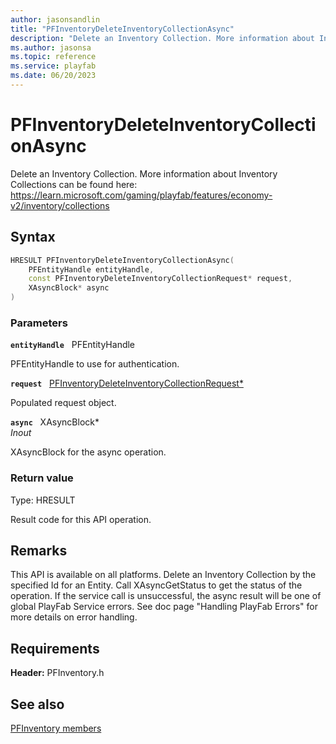 ```yaml
---
author: jasonsandlin
title: "PFInventoryDeleteInventoryCollectionAsync"
description: "Delete an Inventory Collection. More information about Inventory Collections can be found here: https://learn.microsoft.com/gaming/playfab/features/economy-v2/inventory/collections"
ms.author: jasonsa
ms.topic: reference
ms.service: playfab
ms.date: 06/20/2023
---
```


# PFInventoryDeleteInventoryCollectionAsync  

Delete an Inventory Collection. More information about Inventory Collections can be found here: https://learn.microsoft.com/gaming/playfab/features/economy-v2/inventory/collections  

## Syntax  
  
```cpp
HRESULT PFInventoryDeleteInventoryCollectionAsync(  
    PFEntityHandle entityHandle,  
    const PFInventoryDeleteInventoryCollectionRequest* request,  
    XAsyncBlock* async  
)  
```  
  
### Parameters  
  
**`entityHandle`** &nbsp; PFEntityHandle  
  
PFEntityHandle to use for authentication.  
  
**`request`** &nbsp; [PFInventoryDeleteInventoryCollectionRequest*](../../pfinventorytypes/structs/pfinventorydeleteinventorycollectionrequest.md)  
  
Populated request object.  
  
**`async`** &nbsp; XAsyncBlock*  
*_Inout_*  
  
XAsyncBlock for the async operation.  
  
  
### Return value
Type: HRESULT
  
Result code for this API operation.
  
## Remarks  
  
This API is available on all platforms. Delete an Inventory Collection by the specified Id for an Entity. Call XAsyncGetStatus to get the status of the operation. If the service call is unsuccessful, the async result will be one of global PlayFab Service errors. See doc page "Handling PlayFab Errors" for more details on error handling.
  
## Requirements  
  
**Header:** PFInventory.h
  
## See also  
[PFInventory members](../pfinventory_members.md)  

  
  
